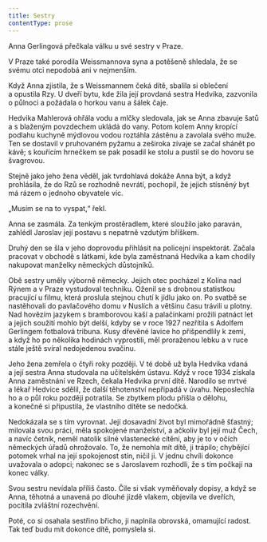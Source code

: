 ```yaml
---
title: Sestry
contentType: prose
---
```


<section>

Anna Gerlingová přečkala válku u své sestry v Praze.

V Praze také porodila Weissmannova syna a potěšeně shledala, že se svému otci nepodobá ani v nejmenším.

Když Anna zjistila, že s Weissmannem čeká dítě, sbalila si oblečení a opustila Rzy. U dveří bytu, kde žila její provdaná sestra Hedvika, zazvonila o půlnoci a požádala o horkou vanu a šálek čaje.

Hedvika Mahlerová ohřála vodu a mlčky sledovala, jak se Anna zbavuje šatů a s blaženým povzdechem ukládá do vany. Potom kolem Anny kropící podlahu kuchyně mýdlovou vodou roztáhla zástěnu a zavolala svého muže. Ten se dostavil v pruhovaném pyžamu a zeširoka zívaje se začal shánět po kávě; s kouřícím hrnečkem se pak posadil ke stolu a pustil se do hovoru se švagrovou.

Stejně jako jeho žena věděl, jak tvrdohlavá dokáže Anna být, a když prohlásila, že do Rzů se rozhodně nevrátí, pochopil, že jejich stísněný byt má rázem o jednoho obyvatele víc.

„Musím se na to vyspat,“ řekl.

Anna se zasmála. Za tenkým prostěradlem, které sloužilo jako paraván, zahlédl Jaroslav její postavu s nepatrně vzdutým bříškem.

Druhý den se šla v jeho doprovodu přihlásit na policejní inspektorát. Začala pracovat v obchodě s látkami, kde byla zaměstnaná Hedvika a kam chodily nakupovat manželky německých důstojníků.

Obě sestry uměly výborně německy. Jejich otec pocházel z Kolína nad Rýnem a v Praze vystudoval techniku. Oženil se s drobnou statistkou pracující u filmu, která proslula stejnou chutí k jídlu jako on. Po svatbě se nastěhovali do pavlačového domu v Nuslích a většinu času trávili u plotny. Nad hovězím jazykem s bramborovou kaší a palačinkami prožili patnáct let a jejich soužití mohlo být delší, kdyby se v roce 1927 nezřítila s Adolfem Gerlingem fotbalová tribuna. Kusy dřevěné lavice ho přišpendlily k zemi, a když ho po několika hodinách vyprostili, měl proraženou lebku a v ruce stále ještě svíral nedojedenou svačinu.

Jeho žena zemřela o čtyři roky později. V té době už byla Hedvika vdaná a její sestra Anna studovala na učitelském ústavu. Když v roce 1934 získala Anna zaměstnání ve Rzech, čekala Hedvika první dítě. Narodilo se mrtvé a lékař Hedvice sdělil, že další těhotenství nepřipadá v úvahu. Neposlechla ho a o půl roku později potratila. Se zbytkem plodu přišla o dělohu, a konečně si připustila, že vlastního dítěte se nedočká.

Nedokázala se s tím vyrovnat. Její dosavadní život byl mimořádně šťastný; milovala svou práci, měla spokojené manželství, a ačkoliv byl její muž Čech, a navíc četník, neměl natolik silné vlastenecké cítění, aby je to v očích německých úřadů ohrožovalo. To, že nemohla mít dítě, ji trápilo; chybějící potomek vrhal na její spokojenost stín, ničil ji. V jednu chvíli dokonce uvažovala o adopci; nakonec se s Jaroslavem rozhodli, že s tím počkají na konec války.

Svou sestru nevídala příliš často. Čile si však vyměňovaly dopisy, a když se Anna, těhotná a unavená po dlouhé jízdě vlakem, objevila ve dveřích, pocítila zvláštní rozechvění.

Poté, co si osahala sestřino břicho, ji naplnila obrovská, omamující radost. Tak teď budu mít dokonce dítě, pomyslela si.

</section>
